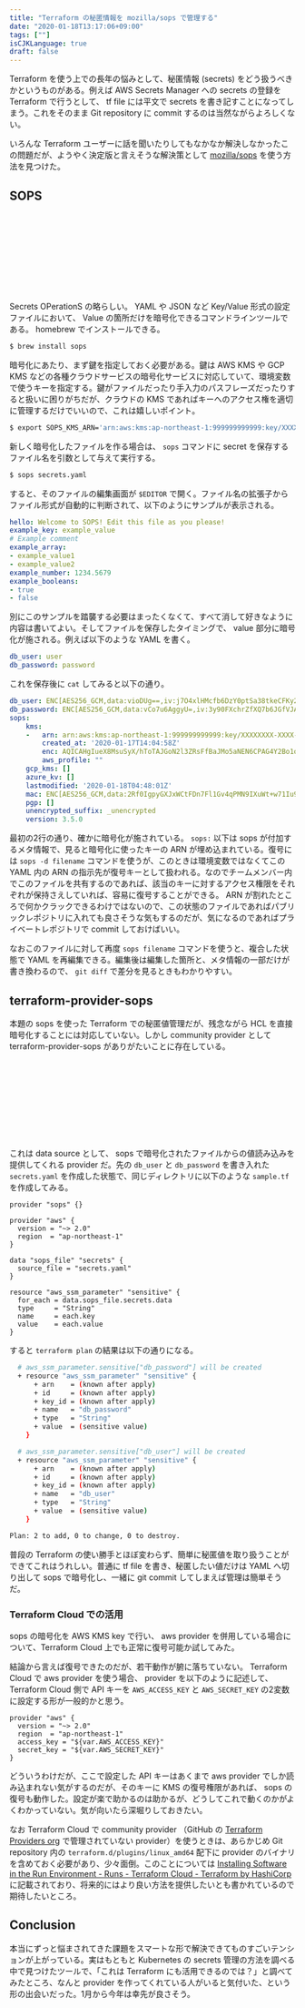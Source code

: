 ```yaml
---
title: "Terraform の秘匿情報を mozilla/sops で管理する"
date: "2020-01-18T13:17:06+09:00"
tags: [""]
isCJKLanguage: true
draft: false
---
```


Terraform を使う上での長年の悩みとして、秘匿情報 (secrets) をどう扱うべきかというものがある。例えば AWS Secrets Manager への secrets の登録を Terraform で行うとして、 tf file には平文で secrets を書き記すことになってしまう。これをそのまま Git repository に commit するのは当然ながらよろしくない。

いろんな Terraform ユーザーに話を聞いたりしてもなかなか解決しなかったこの問題だが、ようやく決定版と言えそうな解決策として [mozilla/sops](https://github.com/mozilla/sops) を使う方法を見つけた。

## SOPS

<div class="iframely-embed"><div class="iframely-responsive" style="height: 140px; padding-bottom: 0;"><a href="https://github.com/mozilla/sops" data-iframely-url="//cdn.iframe.ly/Uy7gztd"></a></div></div><script async src="//cdn.iframe.ly/embed.js" charset="utf-8"></script>

Secrets OPerationS の略らしい。 YAML や JSON など Key/Value 形式の設定ファイルにおいて、 Value の箇所だけを暗号化できるコマンドラインツールである。 homebrew でインストールできる。

```bash
$ brew install sops
```

暗号化にあたり、まず鍵を指定しておく必要がある。鍵は AWS KMS や GCP KMS などの各種クラウドサービスの暗号化サービスに対応していて、環境変数で使うキーを指定する。鍵がファイルだったり手入力のパスフレーズだったりすると扱いに困りがちだが、クラウドの KMS であればキーへのアクセス権を適切に管理するだけでいいので、これは嬉しいポイント。

```bash
$ export SOPS_KMS_ARN='arn:aws:kms:ap-northeast-1:999999999999:key/XXXXXXXX-XXXX-XXXX-bd50-ac0ec6d03d63'
```

新しく暗号化したファイルを作る場合は、 `sops` コマンドに secret を保存するファイル名を引数として与えて実行する。

```bash
$ sops secrets.yaml
```

すると、そのファイルの編集画面が `$EDITOR` で開く。ファイル名の拡張子からファイル形式が自動的に判断されて、以下のようにサンプルが表示される。

```yaml
hello: Welcome to SOPS! Edit this file as you please!
example_key: example_value
# Example comment
example_array:
- example_value1
- example_value2
example_number: 1234.5679
example_booleans:
- true
- false
```

別にこのサンプルを踏襲する必要はまったくなくて、すべて消して好きなように内容は書いてよい。そしてファイルを保存したタイミングで、 value 部分に暗号化が施される。例えば以下のような YAML を書く。

```yaml
db_user: user
db_password: password
```

これを保存後に `cat` してみると以下の通り。

```yaml
db_user: ENC[AES256_GCM,data:vioDUg==,iv:j7O4xlHMcfb6DzY0ptSa38tkeCFKy2e8qVGwTCG3M8k=,tag:qqcothINK6OKhJb/3jvuxw==,type:str]
db_password: ENC[AES256_GCM,data:vCo7u6AggyU=,iv:3y90FXchrZfXQ7b6JGfVJABdxk5r+mIezTf9jb19VdM=,tag:3Gq5IrDeJiz46snahFn4Og==,type:str]
sops:
    kms:
    -   arn: arn:aws:kms:ap-northeast-1:999999999999:key/XXXXXXXX-XXXX-XXXX-bd50-ac0ec6d03d63
        created_at: '2020-01-17T14:04:58Z'
        enc: AQICAHgIueX8MsuSyX/hToTAJGoN2l3ZRsFfBaJMo5aNEN6CPAG4Y2Bo1oWyGA+enYwwsaa+AAAAfjB8BgkqhkiG9w0BBwagbzBtAgEAMGgGCSqGSIb3DQEHATAeBglghkgBZQMEAS4wEQQMbbKFmXXsd1DuWI/5AgEQgDt7SbVbUUD4rsLO1mNC0MdCU5kXZt0qrL/SrCIwGWLUwFO8jYlJrgZFlOY2jKL1ODMXjfvUiM6YsQOqVw==
        aws_profile: ""
    gcp_kms: []
    azure_kv: []
    lastmodified: '2020-01-18T04:48:01Z'
    mac: ENC[AES256_GCM,data:2Rf0IgpyGXJxWCtFDn7Fl1Gv4qPMN9IXuWt+w71Iu9ngFBp4URSDCSthyxbXtt8jhiTl4IgvLkv0lyYAGa/dM+l/2OcR3LeZldv4oR3cm6LjErwKD8O65Lh7Z9J+LR/TmS7E4I0lN+JhePn8qrIGjL4x3J16mD45I2dNtlAoRus=,iv:HEttY0FACDix5plof0mP4B2lkikPcKiLEVSt7dqpql0=,tag:ZZR7witKJgZS/jf5rprXeQ==,type:str]
    pgp: []
    unencrypted_suffix: _unencrypted
    version: 3.5.0
```

最初の2行の通り、確かに暗号化が施されている。 `sops:` 以下は sops が付加するメタ情報で、見ると暗号化に使ったキーの ARN が埋め込まれている。復号には `sops -d filename` コマンドを使うが、このときは環境変数ではなくてこの YAML 内の ARN の指示先が復号キーとして扱われる。なのでチームメンバー内でこのファイルを共有するのであれば、該当のキーに対するアクセス権限をそれぞれが保持さえしていれば、容易に復号することができる。 ARN が割れたところで何かクラックできるわけではないので、この状態のファイルであればパブリックレポジトリに入れても良さそうな気もするのだが、気になるのであればプライベートレポジトリで commit しておけばいい。

なおこのファイルに対して再度 `sops filename` コマンドを使うと、複合した状態で YAML を再編集できる。編集後は編集した箇所と、メタ情報の一部だけが書き換わるので、 `git diff` で差分を見るときもわかりやすい。

## terraform-provider-sops

本題の sops を使った Terraform での秘匿値管理だが、残念ながら HCL を直接暗号化することには対応していない。しかし community provider として terraform-provider-sops がありがたいことに存在している。

<div class="iframely-embed"><div class="iframely-responsive" style="height: 140px; padding-bottom: 0;"><a href="https://github.com/carlpett/terraform-provider-sops" data-iframely-url="//cdn.iframe.ly/6WxGX58"></a></div></div><script async src="//cdn.iframe.ly/embed.js" charset="utf-8"></script>

これは data source として、 sops で暗号化されたファイルからの値読み込みを提供してくれる provider だ。先の `db_user` と `db_password` を書き入れた `secrets.yaml` を作成した状態で、同じディレクトリに以下のような `sample.tf` を作成してみる。

```hcl
provider "sops" {}

provider "aws" {
  version = "~> 2.0"
  region  = "ap-northeast-1"
}

data "sops_file" "secrets" {
  source_file = "secrets.yaml"
}

resource "aws_ssm_parameter" "sensitive" {
  for_each = data.sops_file.secrets.data
  type     = "String"
  name     = each.key
  value    = each.value
}
```

すると `terraform plan` の結果は以下の通りになる。

```bash
  # aws_ssm_parameter.sensitive["db_password"] will be created
  + resource "aws_ssm_parameter" "sensitive" {
      + arn    = (known after apply)
      + id     = (known after apply)
      + key_id = (known after apply)
      + name   = "db_password"
      + type   = "String"
      + value  = (sensitive value)
    }

  # aws_ssm_parameter.sensitive["db_user"] will be created
  + resource "aws_ssm_parameter" "sensitive" {
      + arn    = (known after apply)
      + id     = (known after apply)
      + key_id = (known after apply)
      + name   = "db_user"
      + type   = "String"
      + value  = (sensitive value)
    }

Plan: 2 to add, 0 to change, 0 to destroy.
```

普段の Terraform の使い勝手とほぼ変わらず、簡単に秘匿値を取り扱うことができてこれはうれしい。普通に tf file を書き、秘匿したい値だけは YAML へ切り出して sops で暗号化し、一緒に git commit してしまえば管理は簡単そうだ。

### Terraform Cloud での活用

sops の暗号化を AWS KMS key で行い、 aws provider を併用している場合について、Terraform Cloud 上でも正常に復号可能か試してみた。

結論から言えば復号できたのだが、若干動作が腑に落ちていない。 Terraform Cloud で aws provider を使う場合、 provider を以下のように記述して、 Terraform Cloud 側で API キーを `AWS_ACCESS_KEY` と `AWS_SECRET_KEY` の2変数に設定する形が一般的かと思う。

```hcl
provider "aws" {
  version = "~> 2.0"
  region  = "ap-northeast-1"
  access_key = "${var.AWS_ACCESS_KEY}"
  secret_key = "${var.AWS_SECRET_KEY}"
}
```

どういうわけだが、ここで設定した API キーはあくまで aws provider でしか読み込まれない気がするのだが、そのキーに KMS の復号権限があれば、 sops の復号も動作した。設定が楽で助かるのは助かるが、どうしてこれで動くのかがよくわかっていない。気が向いたら深堀りしておきたい。

なお Terraform Cloud で community provider （GitHub の [Terraform Providers org](https://github.com/terraform-providers) で管理されていない provider）を使うときは、あらかじめ Git repository 内の `terraform.d/plugins/linux_amd64` 配下に provider のバイナリを含めておく必要があり、少々面倒。このことについては [Installing Software in the Run Environment - Runs - Terraform Cloud - Terraform by HashiCorp](https://www.terraform.io/docs/cloud/run/install-software.html#custom-and-community-providers) に記載されており、将来的にはより良い方法を提供したいとも書かれているので期待したいところ。

## Conclusion

本当にずっと悩まされてきた課題をスマートな形で解決できてものすごいテンションが上がっている。実はもともと Kubernetes の secrets 管理の方法を調べる中で見つけたツールで、「これは Terraform にも活用できるのでは？」と調べてみたところ、なんと provider を作ってくれている人がいると気付いた、という形の出会いだった。1月から今年は幸先が良さそう。

